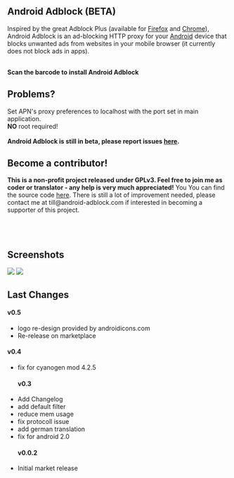 ## Android Adblock (BETA) ##

Inspired by the great Adblock Plus (available for <a href='https://adblockplus.org/en/firefox'>Firefox</a> and <a href='https://adblockplus.org/en/chrome'>Chrome</a>), Android Adblock is an ad-blocking HTTP proxy for your [Android](Android.md) device that blocks unwanted ads from websites in your mobile browser (it currently does not block ads in apps).

<br>
<b>Scan the barcode to install Android Adblock</b><br>
<img src='http://android-adblock.com/barcode.png' alt='' />

<br>

<h2>Problems?</h2>
Set APN's proxy preferences to localhost with the port set in main application.<br>
<b>NO</b> root required!<br>
<br>
<b>Android Adblock is still in beta, please report issues <a href='http://code.google.com/p/andblock/issues/list'>here</a>.</b>

<br>

<h2>Become a contributor!</h2>
<b>This is a non-profit project released under GPLv3. Feel free to join me as coder or translator - any help is very much appreciated!</b>
You You can find the source code <a href='https://github.com/adblockplus/adBlock'>here</a>. There is still a lot of improvement needed, please contact me at till@android-adblock.com if interested in becoming a supporter of this project.<br>
<br>
<br><br>


<h2>Screenshots</h2>
<img src='http://andblock.googlecode.com/svn/wiki/screen1.png' />
<img src='http://andblock.googlecode.com/svn/wiki/screen2.png' />

<br>
<h2>Last Changes</h2>

<h4>v0.5</h4>
<ul><li>logo re-design provided by androidicons.com<br>
</li><li>Re-release on marketplace</li></ul>

<h4>v0.4</h4>
<ul><li>fix for cyanogen mod 4.2.5<br>
<h4>v0.3</h4>
</li><li>Add Changelog<br>
</li><li>add default filter<br>
</li><li>reduce mem usage<br>
</li><li>fix protocoll issue<br>
</li><li>add german translation<br>
</li><li>fix for android 2.0<br>
<h4>v0.0.2</h4>
</li><li>Initial market release